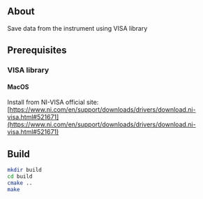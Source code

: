 ## About
Save data from the instrument using VISA library

## Prerequisites

### VISA library

#### MacOS

Install from NI-VISA official site: [https://www.ni.com/en/support/downloads/drivers/download.ni-visa.html#521671](https://www.ni.com/en/support/downloads/drivers/download.ni-visa.html#521671)

## Build

```bash
mkdir build
cd build
cmake ..
make
```
